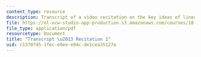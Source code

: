 ```yaml
---
content_type: resource
description: Transcript of a video recitation on the key ideas of linear algebra.
file: https://ol-ocw-studio-app-production.s3.amazonaws.com/courses/18-085-computational-science-and-engineering-i-fall-2008/c13707d51fece9eee94cde1cea35127a_18-085F08-R01.pdf
file_type: application/pdf
resourcetype: Document
title: "Transcript \u2013 Recitation 1"
uid: c13707d5-1fec-e9ee-e94c-de1cea35127a
---
```

